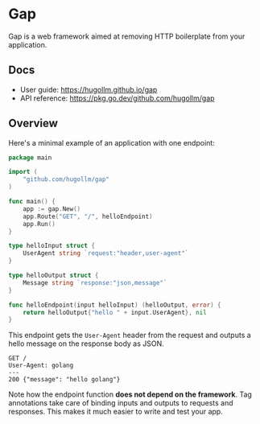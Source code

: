 # Gap

Gap is a web framework aimed at removing HTTP boilerplate from your application.


## Docs

* User guide: https://hugollm.github.io/gap
* API reference: https://pkg.go.dev/github.com/hugollm/gap


## Overview

Here's a minimal example of an application with one endpoint:

```go
package main

import (
    "github.com/hugollm/gap"
)

func main() {
    app := gap.New()
    app.Route("GET", "/", helloEndpoint)
    app.Run()
}

type helloInput struct {
    UserAgent string `request:"header,user-agent"`
}

type helloOutput struct {
    Message string `response:"json,message"`
}

func helloEndpoint(input helloInput) (helloOutput, error) {
    return helloOutput{"hello " + input.UserAgent}, nil
}
```

This endpoint gets the `User-Agent` header from the request and outputs a hello message on the response body as JSON.

```
GET /
User-Agent: golang
---
200 {"message": "hello golang"}
```

Note how the endpoint function **does not depend on the framework**. Tag annotations take care of binding inputs and outputs to requests and responses. This makes it much easier to write and test your app.
